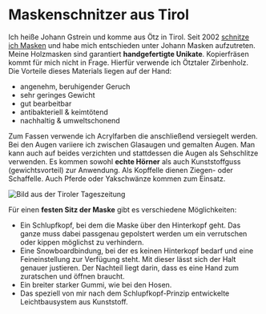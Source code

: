 # Maskenschnitzer aus Tirol

Ich heiße Johann Gstrein und komme aus Ötz in Tirol. 
Seit 2002 [schnitze ich Masken](/maskenschnitzen/) und habe mich entschieden
unter Johann Masken aufzutreten. Meine Holzmasken sind garantiert
**handgefertigte Unikate**.  Kopierfräsen kommt für mich nicht in Frage. Hierfür
verwende ich Ötztaler Zirbenholz. Die Vorteile dieses Materials liegen auf der
Hand:

- angenehm, beruhigender Geruch
- sehr geringes Gewicht
- gut bearbeitbar
- antibakteriell & keimtötend
- nachhaltig & umweltschonend

Zum Fassen verwende ich Acrylfarben die anschließend versiegelt werden. Bei den
Augen variiere ich zwischen Glasaugen und gemalten Augen. Man kann auch auf
beides verzichten und stattdessen die Augen als Sehschlitze verwenden. Es kommen
sowohl **echte Hörner** als auch Kunststoffguss (gewichtsvorteil) zur Anwendung.
Als Kopffelle dienen Ziegen- oder Schaffelle. Auch Pferde oder Yakschwänze
kommen zum Einsatz.

![Bild aus der Tiroler Tageszeitung](tiroler-tageszeitung.jpg "Der Mann hinter den Masken")

Für einen **festen Sitz der Maske** gibt es verschiedene Möglichkeiten:

- Ein Schlupfkopf, bei dem die Maske über den Hinterkopf geht. Das ganze muss
  dabei passgenau gepolstert werden um ein verrutschen oder kippen möglichst zu
  verhindern.
- Eine Snowboardbindung, bei der es keinen Hinterkopf bedarf und eine
  Feineinstellung zur Verfügung steht. Mit dieser lässt sich der Halt genauer
  justieren. Der Nachteil liegt darin, dass es eine Hand zum zuratschen und
  öffnen braucht.
- Ein breiter starker Gummi, wie bei den Hosen.
- Das speziell von mir nach dem Schlupfkopf-Prinzip entwickelte Leichtbausystem
  aus Kunststoff.

